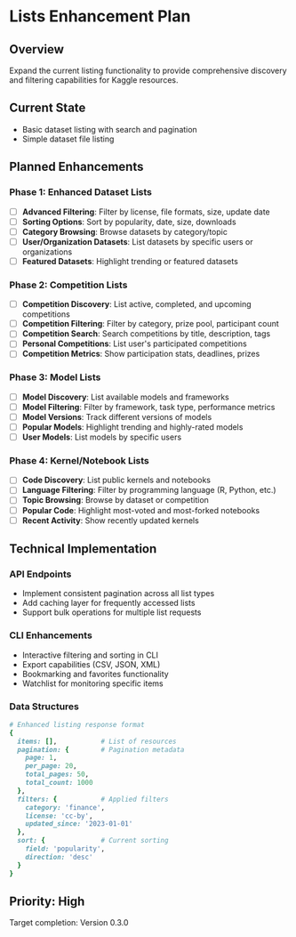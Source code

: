 # Lists Enhancement Plan

## Overview
Expand the current listing functionality to provide comprehensive discovery and filtering capabilities for Kaggle resources.

## Current State
- Basic dataset listing with search and pagination
- Simple dataset file listing

## Planned Enhancements

### Phase 1: Enhanced Dataset Lists
- [ ] **Advanced Filtering**: Filter by license, file formats, size, update date
- [ ] **Sorting Options**: Sort by popularity, date, size, downloads
- [ ] **Category Browsing**: Browse datasets by category/topic
- [ ] **User/Organization Datasets**: List datasets by specific users or organizations
- [ ] **Featured Datasets**: Highlight trending or featured datasets

### Phase 2: Competition Lists
- [ ] **Competition Discovery**: List active, completed, and upcoming competitions
- [ ] **Competition Filtering**: Filter by category, prize pool, participant count
- [ ] **Competition Search**: Search competitions by title, description, tags
- [ ] **Personal Competitions**: List user's participated competitions
- [ ] **Competition Metrics**: Show participation stats, deadlines, prizes

### Phase 3: Model Lists  
- [ ] **Model Discovery**: List available models and frameworks
- [ ] **Model Filtering**: Filter by framework, task type, performance metrics
- [ ] **Model Versions**: Track different versions of models
- [ ] **Popular Models**: Highlight trending and highly-rated models
- [ ] **User Models**: List models by specific users

### Phase 4: Kernel/Notebook Lists
- [ ] **Code Discovery**: List public kernels and notebooks
- [ ] **Language Filtering**: Filter by programming language (R, Python, etc.)
- [ ] **Topic Browsing**: Browse by dataset or competition
- [ ] **Popular Code**: Highlight most-voted and most-forked notebooks
- [ ] **Recent Activity**: Show recently updated kernels

## Technical Implementation

### API Endpoints
- Implement consistent pagination across all list types
- Add caching layer for frequently accessed lists
- Support bulk operations for multiple list requests

### CLI Enhancements
- Interactive filtering and sorting in CLI
- Export capabilities (CSV, JSON, XML)
- Bookmarking and favorites functionality
- Watchlist for monitoring specific items

### Data Structures
```ruby
# Enhanced listing response format
{
  items: [],           # List of resources
  pagination: {        # Pagination metadata
    page: 1,
    per_page: 20,
    total_pages: 50,
    total_count: 1000
  },
  filters: {           # Applied filters
    category: 'finance',
    license: 'cc-by',
    updated_since: '2023-01-01'
  },
  sort: {              # Current sorting
    field: 'popularity',
    direction: 'desc'
  }
}
```

## Priority: High
Target completion: Version 0.3.0
